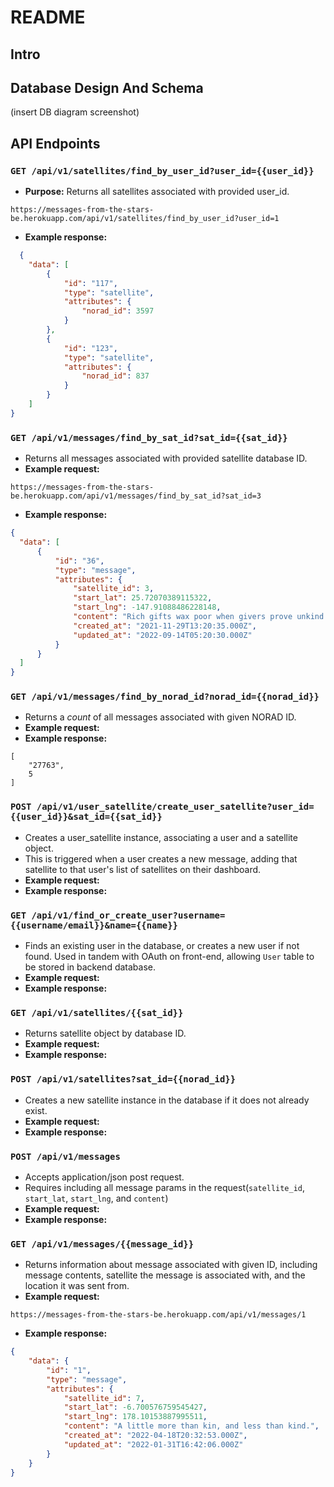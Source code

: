 # README

## Intro

## Database Design And Schema

(insert DB diagram screenshot)



## API Endpoints

### `GET /api/v1/satellites/find_by_user_id?user_id={{user_id}}`

- **Purpose:** Returns all satellites associated with provided user_id.
```
https://messages-from-the-stars-be.herokuapp.com/api/v1/satellites/find_by_user_id?user_id=1 
```
- **Example response:** 
```json
  {
    "data": [
        {
            "id": "117",
            "type": "satellite",
            "attributes": {
                "norad_id": 3597
            }
        },
        {
            "id": "123",
            "type": "satellite",
            "attributes": {
                "norad_id": 837
            }
        }
    ]
}
```

### `GET /api/v1/messages/find_by_sat_id?sat_id={{sat_id}}`
  - Returns all messages associated with provided satellite database ID.
  - **Example request:**
```
https://messages-from-the-stars-be.herokuapp.com/api/v1/messages/find_by_sat_id?sat_id=3
```
  - **Example response:**
  ```json
  {
    "data": [
        {
            "id": "36",
            "type": "message",
            "attributes": {
                "satellite_id": 3,
                "start_lat": 25.72070389115322,
                "start_lng": -147.91088486228148,
                "content": "Rich gifts wax poor when givers prove unkind.",
                "created_at": "2021-11-29T13:20:35.000Z",
                "updated_at": "2022-09-14T05:20:30.000Z"
            }
        }
    ]
}
  ```
### `GET /api/v1/messages/find_by_norad_id?norad_id={{norad_id}}`
  - Returns a *count* of all messages associated with given NORAD ID. 
  - **Example request:**
  - **Example response:**
```
[
    "27763",
    5
]
```
### `POST /api/v1/user_satellite/create_user_satellite?user_id={{user_id}}&sat_id={{sat_id}}`
  - Creates a user_satellite instance, associating a user and a satellite object. 
  - This is triggered when a user creates a new message, adding that satellite to that user's list of satellites on their dashboard. 
  - **Example request:**
  - **Example response:**
### `GET /api/v1/find_or_create_user?username={{username/email}}&name={{name}}`
  - Finds an existing user in the database, or creates a new user if not found. Used in tandem with OAuth on front-end, allowing `User` table to be stored in backend database. 
  - **Example request:**
  - **Example response:**
### `GET /api/v1/satellites/{{sat_id}}`
  - Returns satellite object by database ID.
  - **Example request:**
  - **Example response:**
### `POST /api/v1/satellites?sat_id={{norad_id}}`
  - Creates a new satellite instance in the database if it does not already exist.
  - **Example request:**
  - **Example response:**
### `POST /api/v1/messages`
  - Accepts application/json post request. 
  - Requires including all message params in the request(`satellite_id`, `start_lat`, `start_lng`, and `content`)
  - **Example request:**
  - **Example response:**
### `GET /api/v1/messages/{{message_id}}`
  - Returns information about message associated with given ID, including message contents, satellite the message is associated with, and the location it was sent from.
  - **Example request:**
```
https://messages-from-the-stars-be.herokuapp.com/api/v1/messages/1
```
  - **Example response:**

```json
{
    "data": {
        "id": "1",
        "type": "message",
        "attributes": {
            "satellite_id": 7,
            "start_lat": -6.700576759545427,
            "start_lng": 178.10153887995511,
            "content": "A little more than kin, and less than kind.",
            "created_at": "2022-04-18T20:32:53.000Z",
            "updated_at": "2022-01-31T16:42:06.000Z"
        }
    }
}
```